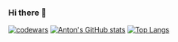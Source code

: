 ### Hi there 👋

<!--
**Anton-Shvetc/Anton-Shvetc** is a ✨ _special_ ✨ repository because its `README.md` (this file) appears on your GitHub profile.

Here are some ideas to get you started:

- 🔭 I’m currently working on ...
- 🌱 I’m currently learning ...
- 👯 I’m looking to collaborate on ...
- 🤔 I’m looking for help with ...
- 💬 Ask me about ...
- 📫 How to reach me: ...
- 😄 Pronouns: ...
- ⚡ Fun fact: ...
-->

[![codewars](https://www.codewars.com/users/Anton-Shvetc/badges/large)](https://www.codewars.com/users/Anton-Shvetc) [![Anton's GitHub stats](https://github-readme-stats.vercel.app/api?username=anton-shvetc)](https://github.com/anuraghazra/github-readme-stats) [![Top Langs](https://github-readme-stats.vercel.app/api/top-langs/?username=anton-shvetc)](https://github.com/anton-shvetc/github-readme-stats)



